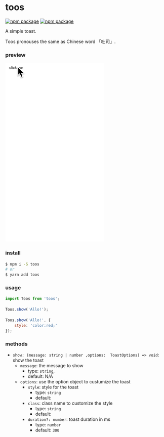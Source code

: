 toos
===

[![npm package](https://img.shields.io/npm/v/wayou/toos.svg)](https://www.npmjs.com/package/wayou/toos)
[![npm package](https://img.shields.io/npm/dm/wayou/toos.svg)](https://www.npmjs.com/package/wayou/toos)


A simple toast.

Toos pronouses the same as Chinese word 「吐司」.


### preview

![toos preview](./assets/preview.gif)


### install

```bash
$ npm i -S toos
# or
$ yarn add toos
```


### usage

```js
import Toos from 'toos';

Toos.show('Allo!');

Toos.show('Allo!', {
    style: 'color:red;'
});
```


### methods

- `show: (message: string | number ,options:  ToastOptions) => void`: show the toast
    - `message`: the message to show
        - type: `string`,
        - default: N/A
    - `options`: use the option object to custumize the toast
        - `style`: style for the toast
            - type: `string`
            - default: ` `
        - `class`: class name to customize the style
            - type: `string`
            - default: ` `
        - `duration?: number`: toast duration in ms
            - type: `number`
            - default: `300`







